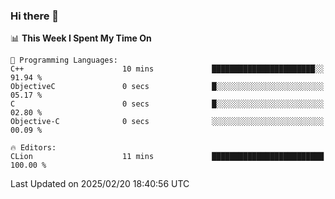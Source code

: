 ### Hi there 👋

<!--
**asdf12303116/asdf12303116** is a ✨ _special_ ✨ repository because its `README.md` (this file) appears on your GitHub profile.

Here are some ideas to get you started:

- 🔭 I’m currently working on ...
- 🌱 I’m currently learning ...
- 👯 I’m looking to collaborate on ...
- 🤔 I’m looking for help with ...
- 💬 Ask me about ...
- 📫 How to reach me: ...
- 😄 Pronouns: ...
- ⚡ Fun fact: ...
-->

<!--START_SECTION:waka-->
📊 **This Week I Spent My Time On** 

```text
💬 Programming Languages: 
C++                      10 mins             ███████████████████████░░   91.94 % 
ObjectiveC               0 secs              █░░░░░░░░░░░░░░░░░░░░░░░░   05.17 % 
C                        0 secs              █░░░░░░░░░░░░░░░░░░░░░░░░   02.80 % 
Objective-C              0 secs              ░░░░░░░░░░░░░░░░░░░░░░░░░   00.09 % 

🔥 Editors: 
CLion                    11 mins             █████████████████████████   100.00 % 
```


 Last Updated on 2025/02/20 18:40:56 UTC
<!--END_SECTION:waka-->
